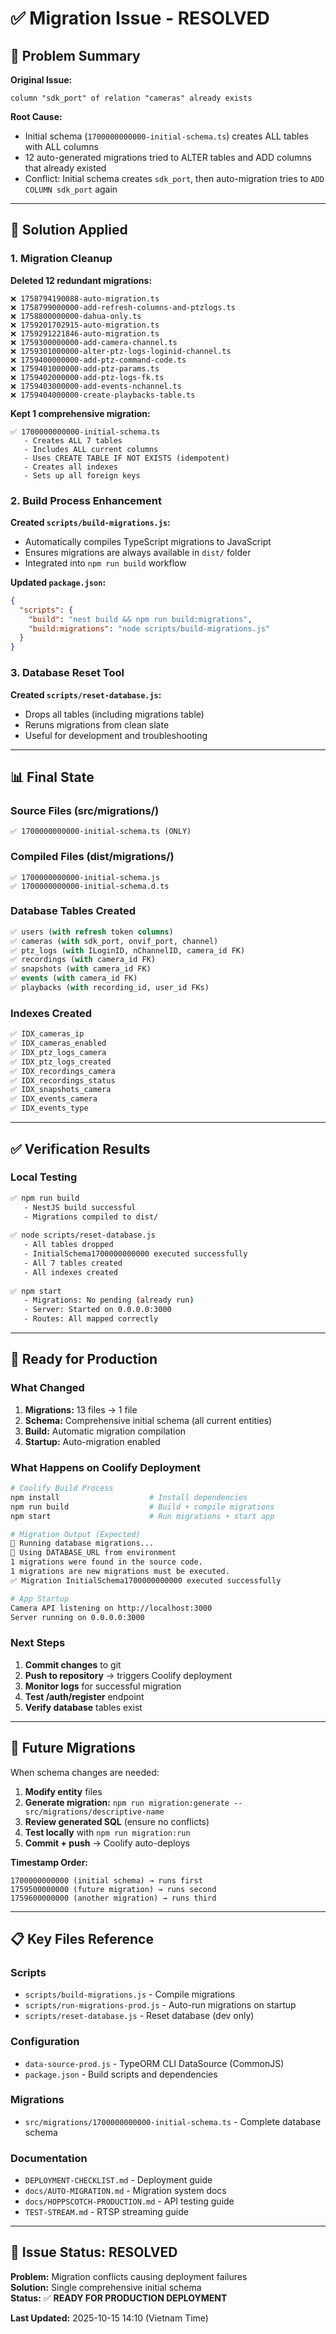 # ✅ Migration Issue - RESOLVED

## 🎯 Problem Summary

**Original Issue:**
```
column "sdk_port" of relation "cameras" already exists
```

**Root Cause:**
- Initial schema (`1700000000000-initial-schema.ts`) creates ALL tables with ALL columns
- 12 auto-generated migrations tried to ALTER tables and ADD columns that already existed
- Conflict: Initial schema creates `sdk_port`, then auto-migration tries to `ADD COLUMN sdk_port` again

---

## 🔧 Solution Applied

### 1. Migration Cleanup
**Deleted 12 redundant migrations:**
```
❌ 1758794190088-auto-migration.ts
❌ 1758799000000-add-refresh-columns-and-ptzlogs.ts
❌ 1758800000000-dahua-only.ts
❌ 1759201702915-auto-migration.ts
❌ 1759291221846-auto-migration.ts
❌ 1759300000000-add-camera-channel.ts
❌ 1759301000000-alter-ptz-logs-loginid-channel.ts
❌ 1759400000000-add-ptz-command-code.ts
❌ 1759401000000-add-ptz-params.ts
❌ 1759402000000-add-ptz-logs-fk.ts
❌ 1759403000000-add-events-nchannel.ts
❌ 1759404000000-create-playbacks-table.ts
```

**Kept 1 comprehensive migration:**
```
✅ 1700000000000-initial-schema.ts
   - Creates ALL 7 tables
   - Includes ALL current columns
   - Uses CREATE TABLE IF NOT EXISTS (idempotent)
   - Creates all indexes
   - Sets up all foreign keys
```

### 2. Build Process Enhancement
**Created `scripts/build-migrations.js`:**
- Automatically compiles TypeScript migrations to JavaScript
- Ensures migrations are always available in `dist/` folder
- Integrated into `npm run build` workflow

**Updated `package.json`:**
```json
{
  "scripts": {
    "build": "nest build && npm run build:migrations",
    "build:migrations": "node scripts/build-migrations.js"
  }
}
```

### 3. Database Reset Tool
**Created `scripts/reset-database.js`:**
- Drops all tables (including migrations table)
- Reruns migrations from clean slate
- Useful for development and troubleshooting

---

## 📊 Final State

### Source Files (src/migrations/)
```
✅ 1700000000000-initial-schema.ts (ONLY)
```

### Compiled Files (dist/migrations/)
```
✅ 1700000000000-initial-schema.js
✅ 1700000000000-initial-schema.d.ts
```

### Database Tables Created
```sql
✅ users (with refresh token columns)
✅ cameras (with sdk_port, onvif_port, channel)
✅ ptz_logs (with ILoginID, nChannelID, camera_id FK)
✅ recordings (with camera_id FK)
✅ snapshots (with camera_id FK)
✅ events (with camera_id FK)
✅ playbacks (with recording_id, user_id FKs)
```

### Indexes Created
```sql
✅ IDX_cameras_ip
✅ IDX_cameras_enabled
✅ IDX_ptz_logs_camera
✅ IDX_ptz_logs_created
✅ IDX_recordings_camera
✅ IDX_recordings_status
✅ IDX_snapshots_camera
✅ IDX_events_camera
✅ IDX_events_type
```

---

## ✅ Verification Results

### Local Testing
```bash
✅ npm run build
   - NestJS build successful
   - Migrations compiled to dist/
   
✅ node scripts/reset-database.js
   - All tables dropped
   - InitialSchema1700000000000 executed successfully
   - All 7 tables created
   - All indexes created
   
✅ npm start
   - Migrations: No pending (already run)
   - Server: Started on 0.0.0.0:3000
   - Routes: All mapped correctly
```

---

## 🚀 Ready for Production

### What Changed
1. **Migrations:** 13 files → 1 file
2. **Schema:** Comprehensive initial schema (all current entities)
3. **Build:** Automatic migration compilation
4. **Startup:** Auto-migration enabled

### What Happens on Coolify Deployment
```bash
# Coolify Build Process
npm install                    # Install dependencies
npm run build                  # Build + compile migrations
npm start                      # Run migrations + start app

# Migration Output (Expected)
🔄 Running database migrations...
📍 Using DATABASE_URL from environment
1 migrations were found in the source code.
1 migrations are new migrations must be executed.
✅ Migration InitialSchema1700000000000 executed successfully

# App Startup
Camera API listening on http://localhost:3000
Server running on 0.0.0.0:3000
```

### Next Steps
1. **Commit changes** to git
2. **Push to repository** → triggers Coolify deployment
3. **Monitor logs** for successful migration
4. **Test /auth/register** endpoint
5. **Verify database** tables exist

---

## 🔮 Future Migrations

When schema changes are needed:

1. **Modify entity** files
2. **Generate migration:** `npm run migration:generate -- src/migrations/descriptive-name`
3. **Review generated SQL** (ensure no conflicts)
4. **Test locally** with `npm run migration:run`
5. **Commit + push** → Coolify auto-deploys

**Timestamp Order:**
```
1700000000000 (initial schema) → runs first
1759500000000 (future migration) → runs second
1759600000000 (another migration) → runs third
```

---

## 📋 Key Files Reference

### Scripts
- `scripts/build-migrations.js` - Compile migrations
- `scripts/run-migrations-prod.js` - Auto-run migrations on startup
- `scripts/reset-database.js` - Reset database (dev only)

### Configuration
- `data-source-prod.js` - TypeORM CLI DataSource (CommonJS)
- `package.json` - Build scripts and dependencies

### Migrations
- `src/migrations/1700000000000-initial-schema.ts` - Complete database schema

### Documentation
- `DEPLOYMENT-CHECKLIST.md` - Deployment guide
- `docs/AUTO-MIGRATION.md` - Migration system docs
- `docs/HOPPSCOTCH-PRODUCTION.md` - API testing guide
- `TEST-STREAM.md` - RTSP streaming guide

---

## 🎉 Issue Status: RESOLVED

**Problem:** Migration conflicts causing deployment failures  
**Solution:** Single comprehensive initial schema  
**Status:** ✅ **READY FOR PRODUCTION DEPLOYMENT**

**Last Updated:** 2025-10-15 14:10 (Vietnam Time)
